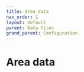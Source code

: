 ```yaml
---
title: Area data
nav_order: 1
layout: default
parent: Data files
grand_parent: Configuration
---
```


# Area data
